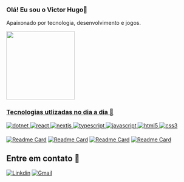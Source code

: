 ### Olá! Eu sou o Victor Hugo👋

Apaixonado por tecnologia, desenvolvimento e jogos.

<div>
  <a href="https://github.com/victor47n">
  <img height="180em" src="https://github-readme-stats.vercel.app/api/top-langs/?username=victor47n&layout=compact&theme=tokyonight"/>
</div>

### Tecnologias utlizadas no dia a dia 🚀

![dotnet](https://img.shields.io/badge/.NET-5C2D91?style=for-the-badge&logo=.net&logoColor=light)
![react](https://img.shields.io/badge/React-20232A?style=for-the-badge&logo=react&logoColor=61DAFB)
![nextjs](https://img.shields.io/badge/NEXTJS-20232A?style=for-the-badge&logo=nextdotjs&logoColor=light)
![typescript](https://img.shields.io/badge/TypeScript-007ACC?style=for-the-badge&logo=typescript&logoColor=white)
![javascript](https://img.shields.io/badge/JavaScript-323330?style=for-the-badge&logo=javascript&logoColor=F7DF1E)
![html5](https://img.shields.io/badge/HTML5-E34F26?style=for-the-badge&logo=html5&logoColor=white)
![css3](https://img.shields.io/badge/CSS3-1572B6?style=for-the-badge&logo=css3&logoColor=white)

<div style="margin: 1.25rem 0">

[![Readme Card](https://github-readme-stats.vercel.app/api/pin/?username=victor47n&repo=track-aw4ys&theme=tokyonight)](https://github.com/victor47n/track-aw4ys)
[![Readme Card](https://github-readme-stats.vercel.app/api/pin/?username=victor47n&repo=fin.aw4yss&theme=tokyonight)](https://github.com/victor47n/fin.aw4ys)
[![Readme Card](https://github-readme-stats.vercel.app/api/pin/?username=victor47n&repo=pizzashop&theme=tokyonight)](https://github.com/victor47n/pizzashop)
[![Readme Card](https://github-readme-stats.vercel.app/api/pin/?username=victor47n&repo=cashflow&theme=tokyonight)](https://github.com/victor47n/cashflow)

</div>

## Entre em contato 📱

[![Linkdin](https://img.shields.io/badge/LinkedIn-0077B5?style=for-the-badge&logo=linkedin&logoColor=white)]()
[![Gmail](https://img.shields.io/badge/-Gmail-%23333?style=for-the-badge&logo=gmail&logoColor=white)]()
